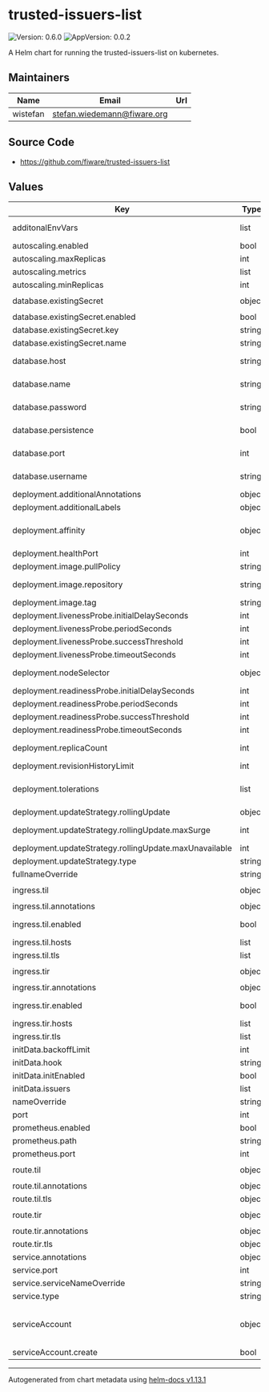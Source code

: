# trusted-issuers-list

![Version: 0.6.0](https://img.shields.io/badge/Version-0.6.0-informational?style=flat-square) ![AppVersion: 0.0.2](https://img.shields.io/badge/AppVersion-0.0.2-informational?style=flat-square)

A Helm chart for running the trusted-issuers-list on kubernetes.

## Maintainers

| Name | Email | Url |
| ---- | ------ | --- |
| wistefan | <stefan.wiedemann@fiware.org> |  |

## Source Code

* <https://github.com/fiware/trusted-issuers-list>

## Values

| Key | Type | Default | Description |
|-----|------|---------|-------------|
| additonalEnvVars | list | `[]` | a list of additional env vars to be set, check the til docu for all available options |
| autoscaling.enabled | bool | `false` |  |
| autoscaling.maxReplicas | int | `10` | maximum number of running pods |
| autoscaling.metrics | list | `[]` | metrics to react on |
| autoscaling.minReplicas | int | `1` | minimum number of running pods |
| database.existingSecret | object | `{"enabled":false,"key":"password","name":"the-secret"}` | existing secret to retrieve the db password |
| database.existingSecret.enabled | bool | `false` | should an existing secret be used |
| database.existingSecret.key | string | `"password"` | key to retrieve the password from |
| database.existingSecret.name | string | `"the-secret"` | name of the secret |
| database.host | string | `"mysql"` | host of the database to be connected - will be ignored if persistence is disabled |
| database.name | string | `"til-db"` | name of the database-schema to be accessed - will be ignored if persistence is disabled |
| database.password | string | `"password"` | passowrd to connect the db - ignored if existing secret is configured |
| database.persistence | bool | `false` | should the database support persistence? If disabled, a H2-InMemory-Database will be used.  |
| database.port | int | `3306` | port of the database to be connected - will be ignored if persistence is disabled |
| database.username | string | `"user"` | username to conncet the db - ignored if existing secret is configured |
| deployment.additionalAnnotations | object | `{}` | additional annotations for the deployment, if required |
| deployment.additionalLabels | object | `{}` | additional labels for the deployment, if required |
| deployment.affinity | object | `{}` | affinity template ref: https://kubernetes.io/docs/concepts/configuration/assign-pod-node/#affinity-and-anti-affinity |
| deployment.healthPort | int | `9090` | port to request health information at |
| deployment.image.pullPolicy | string | `"IfNotPresent"` | specification of the image pull policy |
| deployment.image.repository | string | `"quay.io/fiware/trusted-issuers-list"` | til image name ref: https://quay.io/repository/fiware/trusted-issuers-list |
| deployment.image.tag | string | `"0.0.2"` | tag of the image to be used |
| deployment.livenessProbe.initialDelaySeconds | int | `30` |  |
| deployment.livenessProbe.periodSeconds | int | `10` |  |
| deployment.livenessProbe.successThreshold | int | `1` |  |
| deployment.livenessProbe.timeoutSeconds | int | `30` |  |
| deployment.nodeSelector | object | `{}` | selector template ref: https://kubernetes.io/docs/user-guide/node-selection/ |
| deployment.readinessProbe.initialDelaySeconds | int | `31` |  |
| deployment.readinessProbe.periodSeconds | int | `10` |  |
| deployment.readinessProbe.successThreshold | int | `1` |  |
| deployment.readinessProbe.timeoutSeconds | int | `30` |  |
| deployment.replicaCount | int | `1` | initial number of target replications, can be different if autoscaling is enabled |
| deployment.revisionHistoryLimit | int | `3` | number of old replicas to be retained |
| deployment.tolerations | list | `[]` | tolerations template ref: ref: https://kubernetes.io/docs/concepts/configuration/taint-and-toleration/ |
| deployment.updateStrategy.rollingUpdate | object | `{"maxSurge":1,"maxUnavailable":0}` | new pods will be added gradually |
| deployment.updateStrategy.rollingUpdate.maxSurge | int | `1` | number of pods that can be created above the desired amount while updating |
| deployment.updateStrategy.rollingUpdate.maxUnavailable | int | `0` | number of pods that can be unavailable while updating |
| deployment.updateStrategy.type | string | `"RollingUpdate"` | type of the update |
| fullnameOverride | string | `""` | option to override the fullname config in the _helpers.tpl |
| ingress.til | object | `{"annotations":{},"enabled":false,"hosts":[],"tls":[]}` | route config for the trusted issuers list endpoint |
| ingress.til.annotations | object | `{}` | annotations to be added to the ingress |
| ingress.til.enabled | bool | `false` | should there be an ingress to connect til with the public internet |
| ingress.til.hosts | list | `[]` | all hosts to be provided |
| ingress.til.tls | list | `[]` | configure the ingress' tls |
| ingress.tir | object | `{"annotations":{},"enabled":false,"hosts":[],"tls":[]}` | route config for the trusted issuers registry endpoint |
| ingress.tir.annotations | object | `{}` | annotations to be added to the ingress |
| ingress.tir.enabled | bool | `false` | should there be an ingress to connect til with the public internet |
| ingress.tir.hosts | list | `[]` | all hosts to be provided |
| ingress.tir.tls | list | `[]` | configure the ingress' tls |
| initData.backoffLimit | int | `1` | Number of retries before considering a Job as failed |
| initData.hook | string | `"post-install,post-upgrade"` | Annotation value for the Hook |
| initData.initEnabled | bool | `false` | should the creation of initial entries be enabled |
| initData.issuers | list | `[]` | Array of trusted issuers to be created |
| nameOverride | string | `""` | option to override the name config in the _helpers.tpl |
| port | int | `8080` | port that the til container uses |
| prometheus.enabled | bool | `true` | should prometheus scrape be enabled |
| prometheus.path | string | `"/prometheus"` | path for prometheus scrape |
| prometheus.port | int | `9090` | port prometheus scrape is available at |
| route.til | object | `{"annotations":{},"certificate":{},"enabled":false,"tls":{}}` | route config for the trusted issuers list endpoint |
| route.til.annotations | object | `{}` | annotations to be added to the route |
| route.til.tls | object | `{}` | tls configuration for the route |
| route.tir | object | `{"annotations":{},"certificate":{},"enabled":false,"tls":{}}` | route config for the trusted issuers registry endpoint |
| route.tir.annotations | object | `{}` | annotations to be added to the route |
| route.tir.tls | object | `{}` | tls configuration for the route |
| service.annotations | object | `{}` | additional annotations, if required |
| service.port | int | `8080` | port to be used by the service |
| service.serviceNameOverride | string | `""` | define the name of the service and avoid generating one |
| service.type | string | `"ClusterIP"` | service type |
| serviceAccount | object | `{"create":false}` | if a til specific service account should be used, it can be configured here ref: https://kubernetes.io/docs/tasks/configure-pod-container/configure-service-account/ |
| serviceAccount.create | bool | `false` | specifies if the account should be created |

----------------------------------------------
Autogenerated from chart metadata using [helm-docs v1.13.1](https://github.com/norwoodj/helm-docs/releases/v1.13.1)
